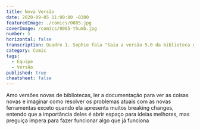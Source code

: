 ```yaml
---
title: Nova Versão
date: 2020-09-05 11:00:00 -0300
featuredImage: ./comics/0005.jpg
coverImage: /comics/0005-thumb.jpg
number: 5
horizontal: false
transcription: Quadro 1. Sophie fala "Saiu a versão 5.0 da biblioteca que usamos e está cheio de breaking changes". Quadro 2. Sophie em silêncio. Quadro 3. Msone fala "Nós vamos...". Quadro 4. Msone desanimada Sophie fala "Sim, vamos atualizar!".
category: Comic
tags:
  - Equipe
  - Versão
published: true
cheatsheet: false
---
```


Amo versões novas de bibliotecas, ler a documentação para ver as coisas novas e imaginar como resolver os problemas atuais com as novas ferramentas exceto quando ela apresenta muitos breaking changes, entendo que a importância deles é abrir espaço para ideias melhores, mas preguiça impera para fazer funcionar algo que já funciona
